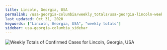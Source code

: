 ```yaml
---
title: Lincoln, Georgia, USA
permalink: /usa-georgia-columbia/weekly_totals/usa-georgia-lincoln-weekly_totals.html
last_updated: Oct 31, 2020
keywords: ["Lincoln, Georgia, USA", "weekly totals"]
sidebar: usa-georgia-columbia_sidebar
---
```


![Weekly Totals of Confirmed Cases for Lincoln, Georgia, USA](/covid_tracker/images/graphs/usa-georgia-lincoln-weekly_totals_graph.png)
